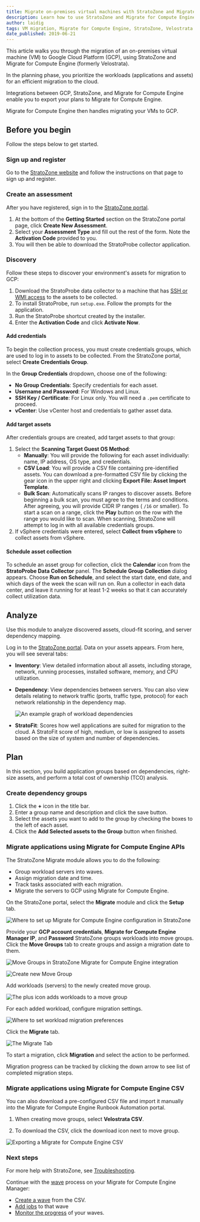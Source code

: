 ```yaml
---
title: Migrate on-premises virtual machines with StratoZone and Migrate for Compute Engine
description: Learn how to use StratoZone and Migrate for Compute Engine to migrate on-premises VMs to Google Cloud Platform.
author: laidig
tags: VM migration, Migrate for Compute Engine, StratoZone, Velostrata
date_published: 2019-06-21
---
```


This article walks you through the migration of an on-premises virtual machine (VM) to Google Cloud Platform (GCP), using
StratoZone and Migrate for Compute Engine (formerly Velostrata).

In the planning phase, you prioritize the workloads (applications and assets) for an efficient migration to the cloud. 

Integrations between GCP, StratoZone, and Migrate for Compute Engine enable you to export your plans to Migrate for Compute
Engine.

Migrate for Compute Engine then handles migrating your VMs to GCP.

## Before you begin

Follow the steps below to get started.

### Sign up and register

Go to the [StratoZone website](https://gogcp.stratozone.com/) and follow the instructions on that page to sign up and
register.

### Create an assessment

After you have registered, sign in to the [StratoZone portal](https://portal.stratozone.com/).

1. At the bottom of the **Getting Started** section on the StratoZone portal page, click **Create New Assessment**.
1. Select your **Assessment Type** and fill out the rest of the form. Note the **Activation Code** provided to you.
1. You will then be able to download the StratoProbe collector application.

### Discovery

Follow these steps to discover your environment's assets for migration to GCP:

1.  Download the StratoProbe data collector to a machine that has
    [SSH or WMI access](https://portal.stratozone.com/Documentation/StratoProbe_Guide.html#4) to the assets to be collected.
1.  To install StratoProbe, run `setup.exe`. Follow the prompts for the application.
1.  Run the StratoProbe shortcut created by the installer.
1.  Enter the **Activation Code** and click **Activate Now**.

#### Add credentials

To begin the collection process, you must create credentials groups, which are used to log in to assets to be collected.
From the StratoZone portal, select **Create Credentials Group**.

In the **Group Credentials** dropdown, choose one of the following:

* **No Group Credentials**: Specify credentials for each asset.
* **Username and Password**: For Windows and Linux.
* **SSH Key / Certificate**: For Linux only. You will need a `.pem` certificate to proceed.
* **vCenter**: Use vCenter host and credentials to gather asset data.

#### Add target assets

After credentials groups are created, add target assets to that group:

1.  Select the **Scanning Target Guest OS Method**:
    -   **Manually**: You will provide the following for each asset individually: name, IP address, OS type, and 
        credentials.
    -   **CSV Load**: You will provide a CSV file containing pre-identified assets. You can download a pre-formatted CSV 
        file by clicking the gear icon in the upper right and clicking **Export File: Asset Import Template**.
    -   **Bulk Scan**: Automatically scans IP ranges to discover assets. Before beginning a bulk scan, you must agree to the
        terms and conditions. After agreeing, you will provide CIDR IP ranges ( `/16` or smaller). To start a scan on a 
        range, click the **Play** button on the row with the range you would like to scan. When scanning, StratoZone will 
        attempt to log in with all available credentials groups.
1.  If vSphere credentials were entered, select **Collect from vSphere** to collect assets from vSphere.

#### Schedule asset collection

To schedule an asset group for collection, click the **Calendar** icon from the **StratoProbe Data Collector** panel.
The **Schedule Group Collection** dialog appears. Choose **Run on Schedule**, and select the start date, end date, and which
days of the week the scan will run on. Run a collector in each data center, and leave it running 
for at least 1-2 weeks so that it can accurately collect utilization data.

## Analyze

Use this module to analyze discovered assets, cloud-fit scoring, and server dependency mapping.

Log in to the [StratoZone portal](https://portal.stratozone.com/). Data on your assets appears. From here, you will see
several tabs:

*   **Inventory**: View detailed information about all assets, including storage, network, running processes, installed
    software, memory, and CPU utilization.
*   **Dependency**: View dependencies between servers. You can also view details relating to network traffic (ports, traffic
    type, protocol) for each network relationship in the dependency map.
  
    ![An example graph of workload dependencies](https://storage.googleapis.com/gcp-community/tutorials/vm-migration-with-stratozone/seamlessmigrat--t13ecagmadj.png)

*   **StratoFit**: Scores how well applications are suited for migration to the cloud. A StratoFit score of high, medium,
    or low is assigned to assets based on the size of system and number of dependencies.

## Plan

In this section, you build application groups based on dependencies, right-size assets, and perform a total cost
of ownership (TCO) analysis.

### Create dependency groups

1.  Click the **+** icon in the title bar.
1.  Enter a group name and description and click the save button.
1.  Select the assets you want to add to the group by checking the boxes to the left of each asset.
1.  Click the **Add Selected assets to the Group** button when finished.

### Migrate applications using Migrate for Compute Engine APIs

The StratoZone Migrate module allows you to do the following:

* Group workload servers into waves.
* Assign migration date and time.
* Track tasks associated with each migration.
* Migrate the servers to GCP using Migrate for Compute Engine.

On the StratoZone portal, select the **Migrate** module and click the **Setup** tab.

![Where to set up Migrate for Compute Engine configuration in StratoZone](https://storage.googleapis.com/gcp-community/tutorials/vm-migration-with-stratozone/seamlessmigrat--qg4mkjg2r3q.png)

Provide your **GCP account credentials**, **Migrate for Compute Engine Manager IP**, and **Password** StratoZone groups 
workloads into move groups. Click the **Move Groups** tab to create groups and assign a migration date to them.

![Move Groups in StratoZone Migrate for Compute Engine integration](https://storage.googleapis.com/gcp-community/tutorials/vm-migration-with-stratozone/seamlessmigrat--9x3h33xbz4c.png)

![Create new Move Group](https://storage.googleapis.com/gcp-community/tutorials/vm-migration-with-stratozone/seamlessmigrat--z6t5la7bsu.png)

Add workloads (servers) to the newly created move group.

![The plus icon adds workloads to a move group](https://storage.googleapis.com/gcp-community/tutorials/vm-migration-with-stratozone/seamlessmigrat--jmi7c7n05hr.png)

For each added workload, configure migration settings.

![Where to set workload migration preferences](https://storage.googleapis.com/gcp-community/tutorials/vm-migration-with-stratozone/seamlessmigrat--e08674y0y2n.png)

Click the **Migrate** tab.

![The Migrate Tab](https://storage.googleapis.com/gcp-community/tutorials/vm-migration-with-stratozone/seamlessmigrat--fta43u2jvfs.png)

To start a migration, click **Migration** and select the action to be performed.

Migration progress can be tracked by clicking the down arrow to see list of completed migration steps.

### Migrate applications using Migrate for Compute Engine CSV

You can also download a pre-configured CSV file and import it manually into the Migrate for Compute Engine Runbook 
Automation portal.

1.  When creating move groups, select **Velostrata CSV**.

1.  To download the CSV, click the download icon next to move group.

![Exporting a Migrate for Compute Engine CSV](https://storage.googleapis.com/gcp-community/tutorials/vm-migration-with-stratozone/seamlessmigrat--fta43u2jvfs.png)

### Next steps

For more help with StratoZone, see
[Troubleshooting](https://portal.stratozone.com/Documentation/StratoProbe_Troubleshooting.html).

Continue with the [wave](https://cloud.google.com/velostrata/docs/how-to/organizing-migrations/overview) process on your
Migrate for Compute Engine Manager:

*   [Create a wave](https://cloud.google.com/velostrata/docs/how-to/organizing-migrations/creating-new-waves) from the CSV.
*   [Add jobs](https://cloud.google.com/velostrata/docs/how-to/organizing-migrations/creating-aborting-jobs) to that wave
*   [Monitor the progress](https://cloud.google.com/velostrata/docs/how-to/organizing-migrations/monitoring-waves-runbooks-jobs) of your waves.
